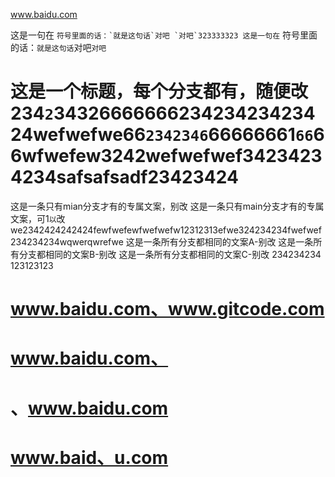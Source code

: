 www.baidu.com

这是一句在 `` 符号里面的话：`就是这句话`对吧 `对吧`323333323
这是一句在 `` 符号里面的话：`就是这句话`对吧`对吧`
# 这是一个标题，每个分支都有，随便改234` 2 `3432666666623423423423424wefwefwe66`2342346`66666661`66`66wfwefew3242wefwefwef34234234234safsafsadf23423424
这是一条只有mian分支才有的专属文案，别改
这是一条只有main分支才有的专属文案，可1`以`改we2342424242424fewfwefewfwefwefw12312313efwe324234234fwefwef234234234wqwerqwrefwe
这是一条所有分支都相同的文案A-别改
这是一条所有分支都相同的文案B-别改
这是一条所有分支都相同的文案C-别改
234234234
123123123

# www.baidu.com、www.gitcode.com
# www.baidu.com、
# 、www.baidu.com
# www.baid、u.com
